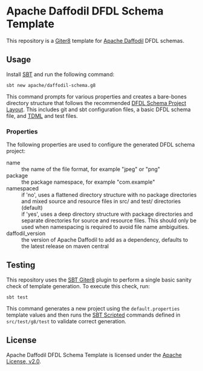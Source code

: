 <!--
Licensed to the Apache Software Foundation (ASF) under one or more
contributor license agreements. See the NOTICE file distributed with
this work for additional information regarding copyright ownership.
The ASF licenses this file to You under the Apache License, Version 2.0
(the "License"); you may not use this file except in compliance with
the License. You may obtain a copy of the License at

http://www.apache.org/licenses/LICENSE-2.0

Unless required by applicable law or agreed to in writing, software
distributed under the License is distributed on an "AS IS" BASIS,
WITHOUT WARRANTIES OR CONDITIONS OF ANY KIND, either express or implied.
See the License for the specific language governing permissions and
limitations under the License.
-->

# Apache Daffodil DFDL Schema Template

This repository is a [Giter8] template for [Apache Daffodil] DFDL schemas.

## Usage

Install [SBT] and run the following command:

```
sbt new apache/daffodil-schema.g8
```

This command prompts for various properties and creates a bare-bones directory
structure that follows the recommended [DFDL Schema Project Layout]. This
includes git and sbt configuration files, a basic DFDL schema file, and [TDML]
and test files.

### Properties

The following properties are used to configure the generated DFDL schema project:

<dl>
    <dt>name</dt>
    <dd>
        the name of the file format, for example "jpeg" or "png"
    </dd>
    <dt>package</dt>
    <dd>
        the package namespace, for example "com.example"
    </dd>
    <dt>namespaced</dt>
    <dd>
        if 'no', uses a flattened directory structure with no package
        directories and mixed source and resource files in src/ and test/
        directories (default)
    </dd>
    <dd>
        if 'yes', uses a deep directory structure with package directories and
        separate directories for source and resource files. This should
        only be used when namespacing is required to avoid file name
        ambiguities.
    </dd>
    <dt>daffodil_version</dt>
    <dd>
        the version of Apache Daffodil to add as a dependency, defaults to the
        latest release on maven central
    </dd>
</dl>

## Testing

This repository uses the [SBT Giter8] plugin to perform a single basic sanity
check of template generation. To execute this check, run:

```
sbt test
```

This command generates a new project using the ``default.properties`` template
values and then runs the [SBT Scripted] commands defined in ``src/test/g8/test``
to validate correct generation.

## License

Apache Daffodil DFDL Schema Template is licensed under the [Apache License, v2.0].


[Apache Daffodil]: https://daffodil.apache.org/
[Apache License, v2.0]: https://www.apache.org/licenses/LICENSE-2.0
[DFDL Schema Project Layout]: https://daffodil.apache.org/dfdl-layout/
[Giter8]: http://www.foundweekends.org/giter8/
[SBT]: https://www.scala-sbt.org/
[SBT Giter8]: http://www.foundweekends.org/giter8/testing.html#Using+the+Giter8Plugin
[SBT Scripted]: https://www.scala-sbt.org/1.x/docs/Testing-sbt-plugins.html#step+4%3A+write+a+script
[TDML]: https://daffodil.apache.org/tdml/
